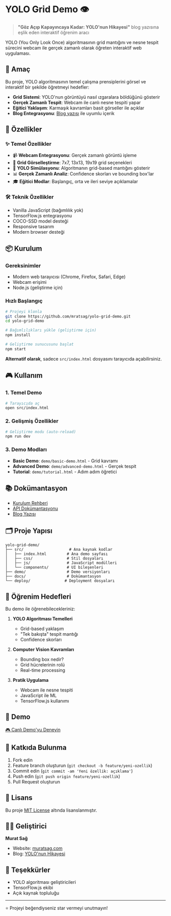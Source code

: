 # YOLO Grid Demo 👁️

> **"Göz Açıp Kapayıncaya Kadar: YOLO'nun Hikayesi"** blog yazısına eşlik eden interaktif öğrenim aracı

YOLO (You Only Look Once) algoritmasının grid mantığını ve nesne tespit sürecini webcam ile gerçek zamanlı olarak öğreten interaktif web uygulaması.

## 🎯 Amaç

Bu proje, YOLO algoritmasının temel çalışma prensiplerini görsel ve interaktif bir şekilde öğretmeyi hedefler:

- **Grid Sistemi**: YOLO'nun görüntüyü nasıl ızgaralara böldüğünü gösterir
- **Gerçek Zamanlı Tespit**: Webcam ile canlı nesne tespiti yapar
- **Eğitici Yaklaşım**: Karmaşık kavramları basit görseller ile açıklar
- **Blog Entegrasyonu**: [Blog yazısı](https://www.muratsag.com/blog/40cad16b-fd88-4266-9671-f9b51eec6e9a) ile uyumlu içerik

## 🚀 Özellikler

### ✨ Temel Özellikler
- 📹 **Webcam Entegrasyonu**: Gerçek zamanlı görüntü işleme
- 🎯 **Grid Görselleştirme**: 7x7, 13x13, 19x19 grid seçenekleri
- 🧠 **YOLO Simülasyonu**: Algoritmanın grid-based mantığını gösterir
- 📊 **Gerçek Zamanlı Analiz**: Confidence skorları ve bounding box'lar
- 🎓 **Eğitici Modlar**: Başlangıç, orta ve ileri seviye açıklamalar

### 🛠️ Teknik Özellikler
- Vanilla JavaScript (bağımlılık yok)
- TensorFlow.js entegrasyonu
- COCO-SSD model desteği
- Responsive tasarım
- Modern browser desteği

## 📦 Kurulum

### Gereksinimler
- Modern web tarayıcısı (Chrome, Firefox, Safari, Edge)
- Webcam erişimi
- Node.js (geliştirme için)

### Hızlı Başlangıç

```bash
# Projeyi klonla
git clone https://github.com/mratsag/yolo-grid-demo.git
cd yolo-grid-demo

# Bağımlılıkları yükle (geliştirme için)
npm install

# Geliştirme sunucusunu başlat
npm start
```

**Alternatif olarak**, sadece `src/index.html` dosyasını tarayıcıda açabilirsiniz.

## 🎮 Kullanım

### 1. Temel Demo
```bash
# Tarayıcıda aç
open src/index.html
```

### 2. Gelişmiş Özellikler
```bash
# Geliştirme modu (auto-reload)
npm run dev
```

### 3. Demo Modları
- **Basic Demo**: `demo/basic-demo.html` - Grid kavramı
- **Advanced Demo**: `demo/advanced-demo.html` - Gerçek tespit
- **Tutorial**: `demo/tutorial.html` - Adım adım öğretici

## 📚 Dokümantasyon

- [Kurulum Rehberi](docs/setup.md)
- [API Dokümantasyonu](docs/api.md) 
- [Blog Yazısı](https://www.muratsag.com/blog/40cad16b-fd88-4266-9671-f9b51eec6e9a)

## 🗂️ Proje Yapısı

```
yolo-grid-demo/
├── src/                    # Ana kaynak kodlar
│   ├── index.html         # Ana demo sayfası
│   ├── css/               # Stil dosyaları
│   ├── js/                # JavaScript modülleri
│   └── components/        # UI bileşenleri
├── demo/                  # Demo versiyonları
├── docs/                  # Dokümantasyon
└── deploy/               # Deployment dosyaları
```

## 🎯 Öğrenim Hedefleri

Bu demo ile öğrenebilecekleriniz:

1. **YOLO Algoritması Temelleri**
   - Grid-based yaklaşım
   - "Tek bakışta" tespit mantığı
   - Confidence skorları

2. **Computer Vision Kavramları**
   - Bounding box nedir?
   - Grid hücrelerinin rolü
   - Real-time processing

3. **Pratik Uygulama**
   - Webcam ile nesne tespiti
   - JavaScript ile ML
   - TensorFlow.js kullanımı

## 🚀 Demo

[🎮 Canlı Demo'yu Deneyin]([https://[kullanici-adi].github.io/yolo-grid-demo](https://yolo-grid-demo-production.up.railway.app/))

## 🤝 Katkıda Bulunma

1. Fork edin
2. Feature branch oluşturun (`git checkout -b feature/yeni-ozellik`)
3. Commit edin (`git commit -am 'Yeni özellik: açıklama'`)
4. Push edin (`git push origin feature/yeni-ozellik`)
5. Pull Request oluşturun

## 📄 Lisans

Bu proje [MIT License](LICENSE) altında lisanslanmıştır.

## 👨‍💻 Geliştirici

**Murat Sağ**
- Website: [muratsag.com](https://www.muratsag.com)
- Blog: [YOLO'nun Hikayesi](https://www.muratsag.com/blog/40cad16b-fd88-4266-9671-f9b51eec6e9a)

## 🙏 Teşekkürler

- YOLO algoritması geliştiricileri
- TensorFlow.js ekibi
- Açık kaynak topluluğu

---

⭐ Projeyi beğendiyseniz star vermeyi unutmayın!
